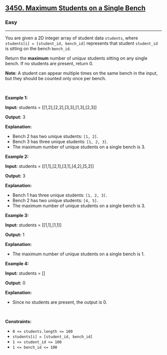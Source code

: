 <h2><a href="https://leetcode.com/problems/maximum-students-on-a-single-bench/">3450. Maximum Students on a Single Bench</a></h2><h3>Easy</h3><hr><p data-pm-slice="1 1 []">You are given a 2D integer array of student data <code>students</code>, where <code>students[i] = [student_id, bench_id]</code> represents that student <code>student_id</code> is sitting on the bench <code>bench_id</code>.</p>

<p>Return the <strong>maximum</strong> number of <em>unique</em> students sitting on any single bench. If no students are present, return 0.</p>

<p><strong>Note</strong>: A student can appear multiple times on the same bench in the input, but they should be counted only once per bench.</p>

<p>&nbsp;</p>
<p><strong class="example">Example 1:</strong></p>

<div class="example-block">
<p><strong>Input:</strong> <span class="example-io">students = [[1,2],[2,2],[3,3],[1,3],[2,3]]</span></p>

<p><strong>Output:</strong> <span class="example-io">3</span></p>

<p><strong>Explanation:</strong></p>

<ul>
	<li>Bench 2 has two unique students: <code>[1, 2]</code>.</li>
	<li>Bench 3 has three unique students: <code>[1, 2, 3]</code>.</li>
	<li>The maximum number of unique students on a single bench is 3.</li>
</ul>
</div>

<p><strong class="example">Example 2:</strong></p>

<div class="example-block">
<p><strong>Input:</strong> <span class="example-io">students = [[1,1],[2,1],[3,1],[4,2],[5,2]]</span></p>

<p><strong>Output:</strong> <span class="example-io">3</span></p>

<p><strong>Explanation:</strong></p>

<ul>
	<li>Bench 1 has three unique students: <code>[1, 2, 3]</code>.</li>
	<li>Bench 2 has two unique students: <code>[4, 5]</code>.</li>
	<li>The maximum number of unique students on a single bench is 3.</li>
</ul>
</div>

<p><strong class="example">Example 3:</strong></p>

<div class="example-block">
<p><strong>Input:</strong> <span class="example-io">students = [[1,1],[1,1]]</span></p>

<p><strong>Output:</strong> <span class="example-io">1</span></p>

<p><strong>Explanation:</strong></p>

<ul>
	<li>The maximum number of unique students on a single bench is 1.</li>
</ul>
</div>

<p><strong class="example">Example 4:</strong></p>

<div class="example-block">
<p><strong>Input:</strong> <span class="example-io">students = []</span></p>

<p><strong>Output:</strong> <span class="example-io">0</span></p>

<p><strong>Explanation:</strong></p>

<ul>
	<li>Since no students are present, the output is 0.</li>
</ul>
</div>

<p>&nbsp;</p>
<p><strong>Constraints:</strong></p>

<ul>
	<li><code>0 &lt;= students.length &lt;= 100</code></li>
	<li><code>students[i] = [student_id, bench_id]</code></li>
	<li><code>1 &lt;= student_id &lt;= 100</code></li>
	<li><code>1 &lt;= bench_id &lt;= 100</code></li>
</ul>
